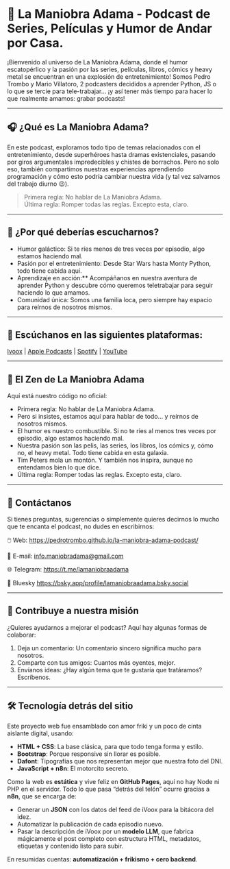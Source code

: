 # 🚀 La Maniobra Adama - Podcast de Series, Películas y Humor de Andar por Casa.

¡Bienvenido al universo de La Maniobra Adama, donde el humor escatopérlico y la pasión por las series, películas, libros, cómics y heavy metal se encuentran en una explosión de entretenimiento! Somos Pedro Trombo y Mario Villatoro, 2 podcasters decididos a aprender Python, JS o lo que se tercie para tele-trabajar... ¡y así tener más tiempo para hacer lo que realmente amamos: grabar podcasts!

---

## 🎧 ¿Qué es La Maniobra Adama?

En este podcast, exploramos todo tipo de temas relacionados con el entretenimiento, desde superhéroes hasta dramas existenciales, pasando por giros argumentales impredecibles y chistes de borrachos. Pero no solo eso, también compartimos nuestras experiencias aprendiendo programación y cómo esto podría cambiar nuestra vida (y tal vez salvarnos del trabajo diurno 😉).

> Primera regla: No hablar de La Maniobra Adama.  
> Última regla: Romper todas las reglas. Excepto esta, claro.

---

## 🌟 ¿Por qué deberías escucharnos?

- Humor galáctico: Si te ríes menos de tres veces por episodio, algo estamos haciendo mal.
- Pasión por el entretenimiento: Desde Star Wars hasta Monty Python, todo tiene cabida aquí.
- Aprendizaje en acción:** Acompáñanos en nuestra aventura de aprender Python y descubre cómo queremos teletrabajar para seguir haciendo lo que amamos.
- Comunidad única: Somos una familia loca, pero siempre hay espacio para reírnos de nosotros mismos.

---

## 📢 Escúchanos en las siguientes plataformas:

[Ivoox](https://www.ivoox.com/podcast-maniobra-adama_sq_f11795912_1.html) | 
[Apple Podcasts](https://podcasts.apple.com/es/podcast/la-maniobra-adama/id1671172514) | 
[Spotify](https://open.spotify.com/show/4jDMsVO2PVrE5EE6XgqPD4) | 
[YouTube](https://www.youtube.com/@LaManiobraAdama)

---

## 📰 El Zen de La Maniobra Adama

Aquí está nuestro código no oficial:

- Primera regla: No hablar de La Maniobra Adama.
- Pero si insistes, estamos aquí para hablar de todo... y reírnos de nosotros mismos.
- El humor es nuestro combustible. Si no te ríes al menos tres veces por episodio, algo estamos haciendo mal.
- Nuestra pasión son las pelis, las series, los libros, los cómics y, cómo no, el heavy metal. Todo tiene cabida en esta galaxia.
- Tim Peters mola un montón. Y también nos inspira, aunque no entendamos bien lo que dice.
- Última regla: Romper todas las reglas. Excepto esta, claro.

---

## 📩 Contáctanos

Si tienes preguntas, sugerencias o simplemente quieres decirnos lo mucho que te encanta el podcast, no dudes en escribirnos:

🖱️ Web: https://pedrotrombo.github.io/la-maniobra-adama-podcast/

📧 E-mail: info.maniobradama@gmail.com

🌐 Telegram: https://t.me/lamaniobraadama

🔵 Bluesky https://bsky.app/profile/lamaniobraadama.bsky.social

---

## 🤝 Contribuye a nuestra misión

¿Quieres ayudarnos a mejorar el podcast? Aquí hay algunas formas de colaborar:

1. Deja un comentario: Un comentario sincero significa mucho para nosotros.
2. Comparte con tus amigos: Cuantos más oyentes, mejor.
3. Envíanos ideas: ¿Hay algún tema que te gustaría que tratáramos? Escríbenos.

---

## 🛠️ Tecnología detrás del sitio  

Este proyecto web fue ensamblado con amor friki y un poco de cinta aislante digital, usando:  

- **HTML + CSS**: La base clásica, para que todo tenga forma y estilo.  
- **Bootstrap**: Porque responsive sin llorar es posible.  
- **Dafont**: Tipografías que nos representan mejor que nuestra foto del DNI.  
- **JavaScript + n8n**: El motorcito secreto.  

Como la web es **estática** y vive feliz en **GitHub Pages**, aquí no hay Node ni PHP en el servidor. Todo lo que pasa “detrás del telón” ocurre gracias a **n8n**, que se encarga de:  

- Generar un **JSON** con los datos del feed de iVoox para la bitácora del idez.  
- Automatizar la publicación de cada episodio nuevo.  
- Pasar la descripción de iVoox por un **modelo LLM**, que fabrica mágicamente el post completo con estructura HTML, metadatos, etiquetas y contenido listo para subir.  

En resumidas cuentas: **automatización + frikismo + cero backend**.  